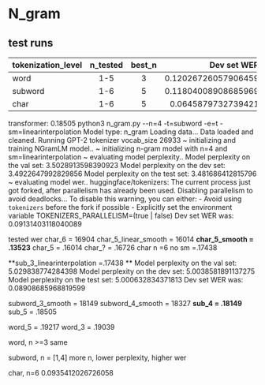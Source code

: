 # N_gram

## test runs
|tokenization_level| n_tested | best_n | Dev set WER |
| :--------------- | :------: |:-----: | ----: |
| word             | 1-5    | 3 | 0.12026726057906459|
| subword          | 1-6    | 5 | 0.11804008908685969| 
| char             | 1-6   | 5 | 0.0645879732739421 |



transformer: 0.18505
python3 n_gram.py --n=4 -t=subword -e=t -sm=linearinterpolation
Model type:  n_gram
Loading data...
Data loaded and cleaned.
Running GPT-2 tokenizer
vocab_size 26933
~ initializing and training NGramLM model..
~ initializing n-gram model with n=4 and sm=linearinterpolation
~ evaluating model perplexity..
Model perplexity on the val set: 3.5028913598390923
Model perplexity on the dev set: 3.4922647992829856
Model perplexity on the test set: 3.481686412815796
~ evaluating model wer..
huggingface/tokenizers: The current process just got forked, after parallelism has already been used. Disabling parallelism to avoid deadlocks...
To disable this warning, you can either:
        - Avoid using `tokenizers` before the fork if possible
        - Explicitly set the environment variable TOKENIZERS_PARALLELISM=(true | false)
Dev set WER was:  0.09131403118040089

tested wer
char_6 = 16904
char_5_linear_smooth = 16014
**char_5_smooth = .13523**
char_5 = .16014
char_? = .16726
char n =6 no sm =.17438

**sub_3_linearinterpolation =.17438 **
Model perplexity on the val set: 5.029838774284398
Model perplexity on the dev set: 5.0038581891137275
Model perplexity on the test set: 5.000632834371813
Dev set WER was:  0.08908685968819599

subword_3_smooth = 18149
subword_4_smooth = 18327
**sub_4 = .18149**
sub_5 = .18505

word_5 = .19217
word_3 = .19039

word, n >=3 same

subword, n = [1,4] more n, lower perplexity, higher wer

char, n=6  0.0935412026726058
